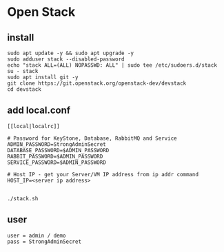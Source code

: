 # Open Stack
## install
    sudo apt update -y && sudo apt upgrade -y
    sudo adduser stack --disabled-password
    echo "stack ALL=(ALL) NOPASSWD: ALL" | sudo tee /etc/sudoers.d/stack
    su - stack
    sudo apt install git -y
    git clone https://git.openstack.org/openstack-dev/devstack
    cd devstack
    
## add local.conf

    [[local|localrc]]

    # Password for KeyStone, Database, RabbitMQ and Service
    ADMIN_PASSWORD=StrongAdminSecret
    DATABASE_PASSWORD=$ADMIN_PASSWORD
    RABBIT_PASSWORD=$ADMIN_PASSWORD
    SERVICE_PASSWORD=$ADMIN_PASSWORD

    # Host IP - get your Server/VM IP address from ip addr command
    HOST_IP=<server ip address>


    ./stack.sh

## user
    user = admin / demo
    pass = StrongAdminSecret